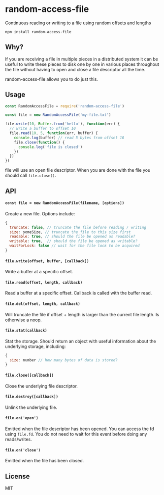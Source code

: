 # random-access-file

Continuous reading or writing to a file using random offsets and lengths

```
npm install random-access-file
```

## Why?

If you are receiving a file in multiple pieces in a distributed system it can be useful to write these pieces to disk one by one in various places throughout the file without having to open and close a file descriptor all the time.

random-access-file allows you to do just this.

## Usage

``` js
const RandomAccessFile = require('random-access-file')

const file = new RandomAccessFile('my-file.txt')

file.write(10, Buffer.from('hello'), function(err) {
  // write a buffer to offset 10
  file.read(10, 5, function(err, buffer) {
    console.log(buffer) // read 5 bytes from offset 10
    file.close(function() {
      console.log('file is closed')
    })
  })
})
```

file will use an open file descriptor. When you are done with the file you should call `file.close()`.

## API

#### `const file = new RandomAccessFile(filename, [options])`

Create a new file. Options include:

``` js
{
  truncate: false, // truncate the file before reading / writing
  size: someSize, // truncate the file to this size first
  readable: true, // should the file be opened as readable?
  writable: true,  // should the file be opened as writable?
  waitForLock: false // wait for the file lock to be acquired
}
```

#### `file.write(offset, buffer, [callback])`

Write a buffer at a specific offset.

#### `file.read(offset, length, callback)`

Read a buffer at a specific offset. Callback is called with the buffer read.

#### `file.del(offset, length, callback)`

Will truncate the file if offset + length is larger than the current file length.
Is otherwise a noop.

#### `file.stat(callback)`

Stat the storage. Should return an object with useful information about the underlying storage, including:

```js
{
  size: number // how many bytes of data is stored?
}
```

#### `file.close([callback])`

Close the underlying file descriptor.

#### `file.destroy([callback])`

Unlink the underlying file.

#### `file.on('open')`

Emitted when the file descriptor has been opened. You can access the fd using `file.fd`.
You do not need to wait for this event before doing any reads/writes.

#### `file.on('close')`

Emitted when the file has been closed.

## License

MIT
